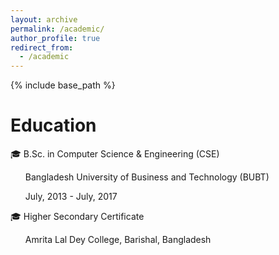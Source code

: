 ```yaml
---
layout: archive
permalink: /academic/
author_profile: true
redirect_from:
  - /academic
---
```


{% include base_path %}

Education
======
🎓 B.Sc. in Computer Science & Engineering (CSE) 
  <ul>Bangladesh University of Business and Technology (BUBT) </ul>
  <ul>July, 2013 - July, 2017 </ul>

>

🎓 Higher Secondary Certificate 
   <ul> Amrita Lal Dey College, Barishal, Bangladesh </ul>
 

    



